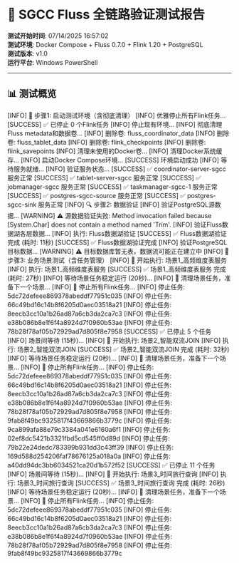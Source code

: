 # 🚀 SGCC Fluss 全链路验证测试报告

**测试开始时间**: 07/14/2025 16:57:02  
**测试环境**: Docker Compose + Fluss 0.7.0 + Flink 1.20 + PostgreSQL  
**测试版本**: v1.0  
**运行平台**: Windows PowerShell

---

## 📊 测试概览

[INFO] 🌟 步骤1: 启动测试环境（含彻底清理）
[INFO] 优雅停止所有Flink任务...
[SUCCESS] ✅ 已停止 0 个Flink任务
[INFO] 停止现有环境...
[INFO] 彻底清理Fluss metadata和数据卷...
[INFO] 删除卷: fluss_coordinator_data
[INFO] 删除卷: fluss_tablet_data
[INFO] 删除卷: flink_checkpoints
[INFO] 删除卷: flink_savepoints
[INFO] 清理未使用的Docker卷...
[INFO] 清理Docker系统缓存...
[INFO] 启动Docker Compose环境...
[SUCCESS] 环境启动成功
[INFO] 等待服务就绪...
[INFO] 验证服务状态...
[SUCCESS] ✅ coordinator-server-sgcc 服务正常
[SUCCESS] ✅ tablet-server-sgcc 服务正常
[SUCCESS] ✅ jobmanager-sgcc 服务正常
[SUCCESS] ✅ taskmanager-sgcc-1 服务正常
[SUCCESS] ✅ postgres-sgcc-source 服务正常
[SUCCESS] ✅ postgres-sgcc-sink 服务正常
[INFO] 🔍 步骤2: 数据验证
[INFO] 验证PostgreSQL源数据...
[WARNING] ⚠️ 源数据验证失败: Method invocation failed because [System.Char] does not contain a method named 'Trim'.
[INFO] 验证Fluss数据湖各层数据...
[INFO] 执行: Fluss数据湖验证
[SUCCESS] ✅ Fluss数据湖验证 完成 (耗时: 11秒)
[SUCCESS] ✅ Fluss数据湖验证完成
[INFO] 验证PostgreSQL目标数据...
[WARNING] ⚠️ 目标数据库暂无表，数据流可能正在建立中
[INFO] 🎯 步骤3: 业务场景测试（含任务管理）
[INFO] 🎯 开始执行: 场景1_高频维度表服务
[INFO] 执行: 场景1_高频维度表服务
[SUCCESS] ✅ 场景1_高频维度表服务 完成 (耗时: 27秒)
[INFO] 等待场景任务稳定运行 (20秒)...
[INFO] 🛑 清理场景任务，准备下一个场景...
[INFO] 🛑 停止所有Flink任务...
[INFO] 停止任务: 5dc72defeee869378abeddf77951c035
[INFO] 停止任务: 66c49bd16c14b8f6205d0aec03518a21
[INFO] 停止任务: 8eecb3cc10a1b26ad87a6cb3da2ca7c3
[INFO] 停止任务: e38b086b8e1f6f4a8924d7f0960b53ae
[INFO] 停止任务: 78b28f78af05b72929ad7d805f8e7958
[SUCCESS] ✅ 已停止 5 个任务
[INFO] 场景间等待 (15秒)...
[INFO] 🎯 开始执行: 场景2_智能双流JOIN
[INFO] 执行: 场景2_智能双流JOIN
[SUCCESS] ✅ 场景2_智能双流JOIN 完成 (耗时: 32秒)
[INFO] 等待场景任务稳定运行 (20秒)...
[INFO] 🛑 清理场景任务，准备下一个场景...
[INFO] 🛑 停止所有Flink任务...
[INFO] 停止任务: 5dc72defeee869378abeddf77951c035
[INFO] 停止任务: 66c49bd16c14b8f6205d0aec03518a21
[INFO] 停止任务: 8eecb3cc10a1b26ad87a6cb3da2ca7c3
[INFO] 停止任务: e38b086b8e1f6f4a8924d7f0960b53ae
[INFO] 停止任务: 78b28f78af05b72929ad7d805f8e7958
[INFO] 停止任务: 9fab8f49bc9325817f43669866b3779c
[INFO] 停止任务: 9ca899afa88e79c3384a041e6160a6f1
[INFO] 停止任务: 02ef8dc5421b3321fbd5cd545ff0d89d
[INFO] 停止任务: 79b22e24dedc783399b931dd3c43ff39
[INFO] 停止任务: 169d588d254206faf78676125a018a0a
[INFO] 停止任务: a40dd94dc3bb6034521ca20d1b572f52
[SUCCESS] ✅ 已停止 11 个任务
[INFO] 场景间等待 (15秒)...
[INFO] 🎯 开始执行: 场景3_时间旅行查询
[INFO] 执行: 场景3_时间旅行查询
[SUCCESS] ✅ 场景3_时间旅行查询 完成 (耗时: 26秒)
[INFO] 等待场景任务稳定运行 (20秒)...
[INFO] 🛑 清理场景任务，准备下一个场景...
[INFO] 🛑 停止所有Flink任务...
[INFO] 停止任务: 5dc72defeee869378abeddf77951c035
[INFO] 停止任务: 66c49bd16c14b8f6205d0aec03518a21
[INFO] 停止任务: 8eecb3cc10a1b26ad87a6cb3da2ca7c3
[INFO] 停止任务: e38b086b8e1f6f4a8924d7f0960b53ae
[INFO] 停止任务: 78b28f78af05b72929ad7d805f8e7958
[INFO] 停止任务: 9fab8f49bc9325817f43669866b3779c
